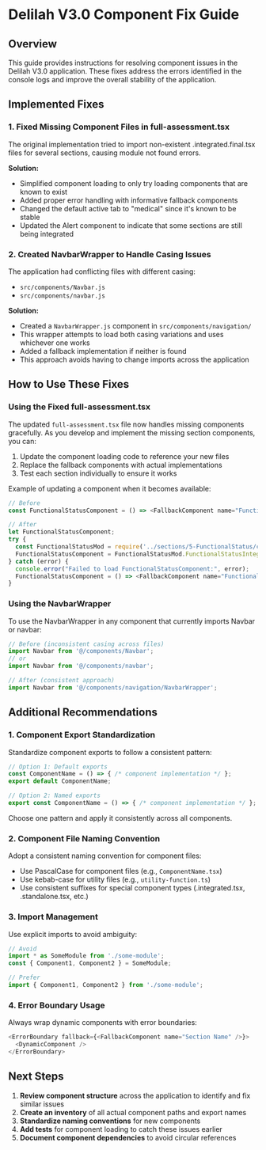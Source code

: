 # Delilah V3.0 Component Fix Guide

## Overview

This guide provides instructions for resolving component issues in the Delilah V3.0 application. These fixes address the errors identified in the console logs and improve the overall stability of the application.

## Implemented Fixes

### 1. Fixed Missing Component Files in full-assessment.tsx

The original implementation tried to import non-existent .integrated.final.tsx files for several sections, causing module not found errors. 

**Solution:**
- Simplified component loading to only try loading components that are known to exist
- Added proper error handling with informative fallback components
- Changed the default active tab to "medical" since it's known to be stable
- Updated the Alert component to indicate that some sections are still being integrated

### 2. Created NavbarWrapper to Handle Casing Issues

The application had conflicting files with different casing:
- `src/components/Navbar.js`
- `src/components/navbar.js`

**Solution:**
- Created a `NavbarWrapper.js` component in `src/components/navigation/`
- This wrapper attempts to load both casing variations and uses whichever one works
- Added a fallback implementation if neither is found
- This approach avoids having to change imports across the application

## How to Use These Fixes

### Using the Fixed full-assessment.tsx

The updated `full-assessment.tsx` file now handles missing components gracefully. As you develop and implement the missing section components, you can:

1. Update the component loading code to reference your new files
2. Replace the fallback components with actual implementations
3. Test each section individually to ensure it works

Example of updating a component when it becomes available:

```javascript
// Before
const FunctionalStatusComponent = () => <FallbackComponent name="Functional Status" />;

// After
let FunctionalStatusComponent;
try {
  const FunctionalStatusMod = require('../sections/5-FunctionalStatus/components/FunctionalStatus.integrated.tsx');
  FunctionalStatusComponent = FunctionalStatusMod.FunctionalStatusIntegrated || FunctionalStatusMod.default;
} catch (error) {
  console.error("Failed to load FunctionalStatusComponent:", error);
  FunctionalStatusComponent = () => <FallbackComponent name="Functional Status" />;
}
```

### Using the NavbarWrapper

To use the NavbarWrapper in any component that currently imports Navbar or navbar:

```javascript
// Before (inconsistent casing across files)
import Navbar from '@/components/Navbar';
// or
import Navbar from '@/components/navbar';

// After (consistent approach)
import Navbar from '@/components/navigation/NavbarWrapper';
```

## Additional Recommendations

### 1. Component Export Standardization

Standardize component exports to follow a consistent pattern:

```javascript
// Option 1: Default exports
const ComponentName = () => { /* component implementation */ };
export default ComponentName;

// Option 2: Named exports
export const ComponentName = () => { /* component implementation */ };
```

Choose one pattern and apply it consistently across all components.

### 2. Component File Naming Convention

Adopt a consistent naming convention for component files:

- Use PascalCase for component files (e.g., `ComponentName.tsx`)
- Use kebab-case for utility files (e.g., `utility-function.ts`)
- Use consistent suffixes for special component types (.integrated.tsx, .standalone.tsx, etc.)

### 3. Import Management

Use explicit imports to avoid ambiguity:

```javascript
// Avoid
import * as SomeModule from './some-module';
const { Component1, Component2 } = SomeModule;

// Prefer
import { Component1, Component2 } from './some-module';
```

### 4. Error Boundary Usage

Always wrap dynamic components with error boundaries:

```javascript
<ErrorBoundary fallback={<FallbackComponent name="Section Name" />}>
  <DynamicComponent />
</ErrorBoundary>
```

## Next Steps

1. **Review component structure** across the application to identify and fix similar issues
2. **Create an inventory** of all actual component paths and export names
3. **Standardize naming conventions** for new components
4. **Add tests** for component loading to catch these issues earlier
5. **Document component dependencies** to avoid circular references
